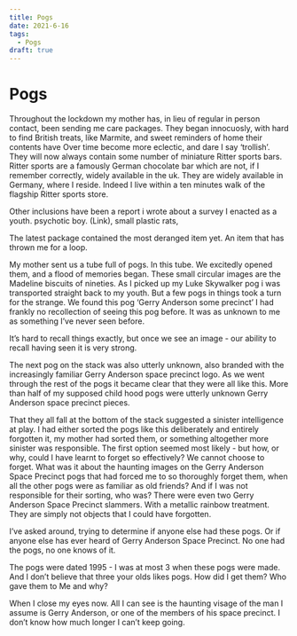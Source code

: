 ```yaml
---
title: Pogs
date: 2021-6-16
tags:
  - Pogs
draft: true
---
```



# Pogs 
Throughout the lockdown my mother has, in lieu of regular in
person contact, been sending me care packages. They began innocuosly, 
with hard to find British treats, like Marmite, and sweet reminders
of home their contents have Over time become more eclectic, and
dare I say ‘trollish’. They will now always contain some number of
miniature Ritter sports bars. Ritter sports are a famously German
chocolate bar which are not, if I remember correctly, widely available
in the uk. They are widely available in Germany, where I reside.
Indeed I live within a ten minutes walk of the flagship Ritter
sports store.

Other inclusions have been a report i wrote about a survey I enacted
as a youth. psychotic boy. (Link), small plastic rats,

The latest package contained the most deranged item yet. An item
that has thrown me for a loop.

My mother sent us a tube full of pogs. In this tube. We excitedly
opened them, and a flood of memories began. These small circular
images are the  Madeline biscuits of nineties. As I picked up my
Luke Skywalker pog i was transported straight back to my youth.
But a few pogs in things took a turn for the strange. We found this
pog ‘Gerry Anderson some precinct’ I had frankly no recollection
of seeing this pog before. It was as unknown to me as something
I’ve never seen before.

It’s hard to recall things exactly, but once we see an image - our
ability to recall having seen it is very strong.

The next pog on the stack was also utterly unknown, also branded
with the increasingly familiar Gerry Anderson space precinct logo.
As we went through the rest of the pogs it became clear that they
were all like this. More than half of my supposed child hood pogs
were utterly unknown Gerry Anderson space precinct pieces.

That they all fall at the bottom of the stack suggested a sinister
intelligence at play. I had either sorted the pogs like this
deliberately and entirely forgotten it, my mother had sorted them,
or something altogether more sinister was responsible. The first
option seemed most likely - but how, or why, could I have learnt
to forget so effectively? We cannot choose to forget. What was it
about the haunting images on the Gerry Anderson Space Precinct pogs
that had forced me to so thoroughly forget them, when all the other
pogs were as familiar as old friends? And if I was not responsible
for their sorting, who was?  There were even two Gerry Anderson
Space Precinct slammers. With a metallic rainbow treatment. They
are simply not objects that I could have forgotten.

I’ve asked around, trying to determine if anyone else had these
pogs. Or if anyone else has ever heard of Gerry Anderson Space
Precinct. No one had the pogs, no one knows of it.

The pogs were dated 1995 - I was at most 3 when these pogs were
made. And I don’t believe that three your olds likes pogs. How did
I get them? Who gave them to Me and why?

When I close my eyes now. All I can see is the haunting visage of
the man I assume is Gerry Anderson, or one of the members of his
space precinct. I don’t know how much longer I can’t keep going.


